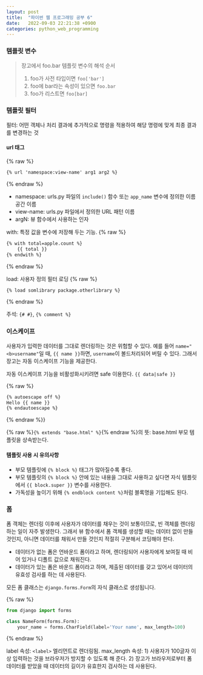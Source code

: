 ```yaml
---
layout: post
title:  "파이썬 웹 프로그래밍 공부 6"
date:   2022-09-03 22:21:38 +0900
categories: python_web_programming
---
```


### 템플릿 변수

> 장고에서 foo.bar 템플릿 변수의 해석 순서
> 
> 1. foo가 사전 타입이면 `foo['bar']`
> 2. foo에 bar라는 속성이 있으면 `foo.bar`
> 3. foo가 리스트면 `foo[bar]`
> 


### 템플릿 필터

필터: 어떤 객체나 처리 결과에 추가적으로 명령을 적용하여 해당 명령에 맞게 최종 결과를 변경하는 것


#### url 태그


{% raw %}
```html
{% url 'namespace:view-name' arg1 arg2 %}
```
{% endraw %}

* namespace: urls.py 파일의 `include()` 함수 또는 `app_name` 변수에 정의한 이름 공간 이름
* view-name: urls.py 파일에서 정의한 URL 패턴 이름
* argN: 뷰 함수에서 사용하는 인자


with: 특정 값을 변수에 저장해 두는 기능.
{% raw %}
```html
{% with total=apple.count %}
    {{ total }}
{% endwith %}
```
{% endraw %}



load: 사용자 정의 필터 로딩
{% raw %}
```html
{% load somlibrary package.otherlibrary %}
```
{% endraw %}


주석: `{# #}`, `{% comment %}`


### 이스케이프

사용자가 입력한 데이터를 그대로 렌더링하는 것은 위험할 수 있다.
예를 들어 `name="<b>username"`일 때, `{{ name }}`하면, `username`이 볼드처리되어 버릴 수 있다. 그래서 장고는 자동 이스케이프 기능을 제공한다.

자동 이스케이프 기능을 비활성화시키려면 safe 이용한다. `{{ data|safe }}`

{% raw %}
```html
{% autoescape off %}
Hello {{ name }}
{% endautoescape %}
```
{% endraw %}}



{% raw %}`{% extends "base.html" %}`{% endraw %}의 뜻: base.html 부모 템플릿을 상속받는다.


#### 템플릿 사용 시 유의사항

* 부모 템플릿에 `{% block %}` 태그가 많아질수록 좋다.
* 부모 템플릿의 `{% block %}` 안에 있는 내용을 그대로 사용하고 싶다면 자식 템플릿에서 `{{ block.super }}` 변수를 사용한다.
* 가독성을 높이기 위해 `{% endblock content %}`처럼 블록명을 기입해도 된다.



### 폼

폼 객체는 렌더링 이후에 사용자가 데이터를 채우는 것이 보통이므로, 빈 객체를 렌더링하는 일이 자주 발생한다. 그래서 뷰 함수에서 폼 객체를 생성할 때는 데이터 없이 만들 것인지, 아니면 데이터를 채워서 만들 것인지 적절히 구분해서 코딩해야 한다.


* 데이터가 없는 폼은 언바운드 폼이라고 하며, 렌더링되어 사용자에게 보여질 때 비어 있거나 디폴트 값으로 채워진다.
* 데이터가 있는 폼은 바운드 폼이라고 하며, 제출된 데이터를 갖고 있어서 데이터의 유효성 검사를 하는 데 사용된다.


모든 폼 클래스는 `django.forms.Form`의 자식 클래스로 생성됩니다.

{% raw %}
```python
from django import forms

class NameForm(forms.Form):
    your_name = forms.CharField(label='Your name', max_length=100)
```
{% endraw %}

label 속성: `<label>` 엘리먼트로 렌더링됨.
max_length 속성: 1) 사용자가 100글자 이상 입력하는 것을 브라우저가 방지할 수 있도록 해 준다. 2) 장고가 브라우저로부터 폼 데이터를 받았을 때 데이터의 길이가 유효한지 검사하는 데 사용된다.







